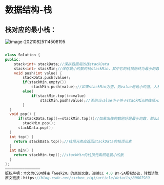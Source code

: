 # 数据结构-栈

## 栈对应的最小栈：

![image-20210825114508195](C:\Users\西安交通大学2193613091sxm\AppData\Roaming\Typora\typora-user-images\image-20210825114508195.png)

```C++

class Solution {
public:
    stack<int> stackData;//保存数据用的栈stackData
    stack<int> stackMin;//保存最小的数的栈stackMin，其中它的栈顶始终为最小的数
    void push(int value) {
        stackData.push(value);
        if(stackMin.empty()) 
            stackMin.push(value);//如果stackMin为空，则value是最小的值，入栈
        else{
            if(stackMin.top()>=value) 
                stackMin.push(value);//否则当value小于等于stackMin的栈顶元素时，入栈（等于的时候也入栈是因为我考虑有相同的数）
        }
  }
  void pop() {
      if(stackData.top()==stackMin.top())//如果出栈的数刚好是最小的数，那么stackMin也应该出栈
        stackMin.pop();
      stackData.pop();
  }
  int top() {
    return stackData.top();//栈顶元素应返回stackData的栈顶元素
  }
  int min() {
    return stackMin.top();//stackMin的栈顶元素即是最小的数
  }
};
————————————————
版权声明：本文为CSDN博主「GeekZW」的原创文章，遵循CC 4.0 BY-SA版权协议，转载请附上原文出处链接及本声明。
原文链接：https://blog.csdn.net/zichen_ziqi/article/details/80807989
```


